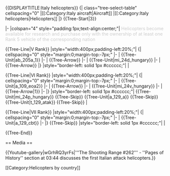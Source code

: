 {{DISPLAYTITLE:Italy helicopters}}
{| class="tree-select-table" cellspacing="0"
|[[:Category:Italy aircraft|Aircraft]]
|[[:Category:Italy helicopters|Helicopters]]
|}
{{Tree-Start|3}}

|-
|colspan="4" style="padding:1px;text-align:center;"|
<span style="color:#cccccc;">Helicopters become available for research and purchase only with the ownership of at least one Rank 5 vehicle of the corresponding nation</span>

{{Tree-Line|V Rank}}
|style="width:400px;padding-left:20%;"|
{| cellspacing="0" style="margin:0;margin-top:-7px;"
|-
| {{Tree-Unit|ab_205a_1}}
|-
| {{Tree-Arrow}}
|-
| {{Tree-Unit|mi_24d_hungary}}
|-
| {{Tree-Arrow}}
|}
|style="border-left: solid 1px #cccccc;"|
|

{{Tree-Line|VI Rank}}
|style="width:400px;padding-left:20%;"|
{| cellspacing="0" style="margin:0;margin-top:-7px;"
|-
| {{Tree-Unit|a_109_eoa2}}
|-
| {{Tree-Arrow}}
|-
| {{Tree-Unit|mi_24v_hungary}}
|-
| {{Tree-Arrow|1}}
|-
|}
|style="border-left: solid 1px #cccccc;"|
{{Tree-Unit|mi_24p_hungary}}
{{Tree-Skip}}
{{Tree-Unit|a_129_a}}
{{Tree-Skip}}
{{Tree-Unit|t_129_atak}}
{{Tree-Skip}}
|

{{Tree-Line|VII Rank}}
|style="width:400px;padding-left:20%;"|
{| cellspacing="0" style="margin:0;margin-top:-7px;"
|-
| {{Tree-Unit|a_129_cbt}}
|-
|}
{{Tree-Skip}}
|style="border-left: solid 1px #cccccc;"|
|

{{Tree-End}}

== Media ==

<!-- ''Excellent additions to the article would be video guides, screenshots from the game, and photos.'' -->

{{Youtube-gallery|wGrhRQ3yrFs|'''The Shooting Range #262''' - ''Pages of History'' section at 03:44 discusses the first Italian attack helicopters.}}

[[Category:Helicopters by country]]
